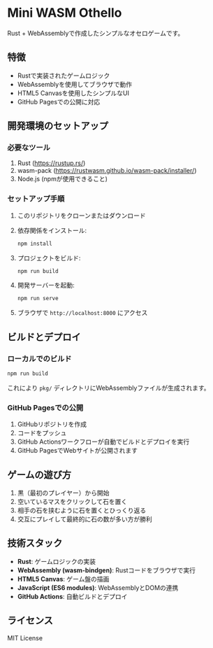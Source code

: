 # Mini WASM Othello

Rust + WebAssemblyで作成したシンプルなオセロゲームです。

## 特徴

- Rustで実装されたゲームロジック
- WebAssemblyを使用してブラウザで動作
- HTML5 Canvasを使用したシンプルなUI
- GitHub Pagesでの公開に対応

## 開発環境のセットアップ

### 必要なツール

1. Rust (https://rustup.rs/)
2. wasm-pack (https://rustwasm.github.io/wasm-pack/installer/)
3. Node.js (npmが使用できること)

### セットアップ手順

1. このリポジトリをクローンまたはダウンロード
2. 依存関係をインストール:
   ```bash
   npm install
   ```

3. プロジェクトをビルド:
   ```bash
   npm run build
   ```

4. 開発サーバーを起動:
   ```bash
   npm run serve
   ```

5. ブラウザで `http://localhost:8000` にアクセス

## ビルドとデプロイ

### ローカルでのビルド

```bash
npm run build
```

これにより `pkg/` ディレクトリにWebAssemblyファイルが生成されます。

### GitHub Pagesでの公開

1. GitHubリポジトリを作成
2. コードをプッシュ
3. GitHub Actionsワークフローが自動でビルドとデプロイを実行
4. GitHub PagesでWebサイトが公開されます

## ゲームの遊び方

1. 黒（最初のプレイヤー）から開始
2. 空いているマスをクリックして石を置く
3. 相手の石を挟むように石を置くとひっくり返る
4. 交互にプレイして最終的に石の数が多い方が勝利

## 技術スタック

- **Rust**: ゲームロジックの実装
- **WebAssembly (wasm-bindgen)**: Rustコードをブラウザで実行
- **HTML5 Canvas**: ゲーム盤の描画
- **JavaScript (ES6 modules)**: WebAssemblyとDOMの連携
- **GitHub Actions**: 自動ビルドとデプロイ

## ライセンス

MIT License
